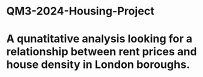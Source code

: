 # QM3-2024-Housing-Project
# A qunatitative analysis looking for a relationship between rent prices and house density in London boroughs.
